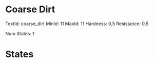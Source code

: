 # Coarse Dirt
TextId: coarse_dirt
MinId: 11
MaxId: 11
Hardness: 0,5
Resistance: 0,5

Num States: 1
# States
```

```